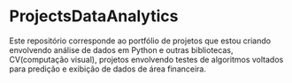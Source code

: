 # ProjectsDataAnalytics

Este repositório corresponde ao portfólio de projetos que estou criando envolvendo análise de dados em Python e outras bibliotecas, CV(computação visual), projetos envolvendo testes de algoritmos voltados para predição e exibição de dados de área financeira. 
